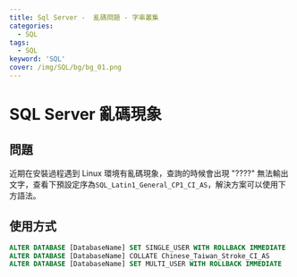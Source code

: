 ```yaml
---
title: Sql Server -  亂碼問題 - 字串叢集
categories:
  - SQL
tags: 
  - SQL
keyword: 'SQL'
cover: /img/SQL/bg/bg_01.png
---
```


# SQL Server 亂碼現象

## 問題
近期在安裝過程遇到 Linux 環境有亂碼現象，查詢的時候會出現 "????" 無法輸出文字，查看下預設定序為```SQL_Latin1_General_CP1_CI_AS```，解決方案可以使用下方語法。

## 使用方式
```sql
ALTER DATABASE [DatabaseName] SET SINGLE_USER WITH ROLLBACK IMMEDIATE
ALTER DATABASE [DatabaseName] COLLATE Chinese_Taiwan_Stroke_CI_AS
ALTER DATABASE [DatabaseName] SET MULTI_USER WITH ROLLBACK IMMEDIATE
```